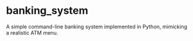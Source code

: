 # banking_system
A simple command-line banking system implemented in Python, mimicking a realistic ATM menu.
